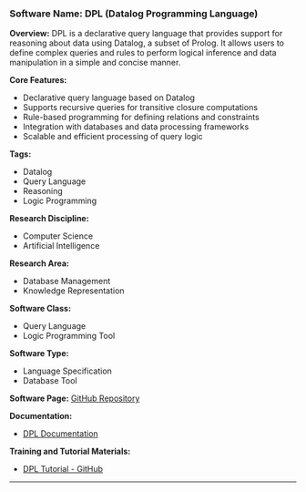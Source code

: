 ### Software Name: DPL (Datalog Programming Language)

**Overview:**
DPL is a declarative query language that provides support for reasoning about data using Datalog, a subset of Prolog. It allows users to define complex queries and rules to perform logical inference and data manipulation in a simple and concise manner.

**Core Features:**
- Declarative query language based on Datalog
- Supports recursive queries for transitive closure computations
- Rule-based programming for defining relations and constraints
- Integration with databases and data processing frameworks
- Scalable and efficient processing of query logic

**Tags:**
- Datalog
- Query Language
- Reasoning
- Logic Programming

**Research Discipline:**
- Computer Science
- Artificial Intelligence

**Research Area:**
- Database Management
- Knowledge Representation

**Software Class:**
- Query Language
- Logic Programming Tool

**Software Type:**
- Language Specification
- Database Tool

**Software Page:**
[GitHub Repository](https://github.com/laMudri/dpl)

**Documentation:**
- [DPL Documentation](https://github.com/laMudri/dpl#readme)

**Training and Tutorial Materials:**
- [DPL Tutorial - GitHub](https://github.com/laMudri/dpl/blob/main/docs/Tutorial.md)
--------------------------------------
